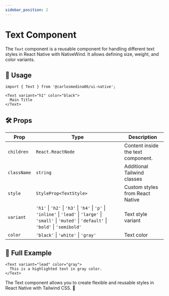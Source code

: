 ```yaml
---
sidebar_position: 2
---
```


# Text Component

The `Text` component is a reusable component for handling different text styles in React Native with NativeWind. It allows defining size, weight, and color variants.

## 📌 Usage

```tsx
import { Text } from '@carlosmedina06/ui-native';

<Text variant="h1" color="black">
  Main Title
</Text>
```

## 🛠️ Props

| Prop       | Type                                                                 | Description |
|------------|----------------------------------------------------------------------|-------------|
| `children` | `React.ReactNode`                                                   | Content inside the text component. |
| `className`| `string`                                                             | Additional Tailwind classes |
| `style`    | `StyleProp<TextStyle>`                                              | Custom styles from React Native |
| `variant`  | `'h1'` \| `'h2'` \| `'h3'` \| `'h4'` \| `'p'` \| `'inline'` \| `'lead'` \| `'large'` \| `'small'` \| `'muted'` \| `'default'` \| `'bold'` \| `'semibold'` | Text style variant |
| `color`    | `'black'` \| `'white'` \| `'gray'`                                  | Text color |


## 📝  Full Example

```tsx
<Text variant="lead" color="gray">
  This is a highlighted text in gray color.
</Text>
```

The Text component allows you to create flexible and reusable styles in React Native with Tailwind CSS. 🚀